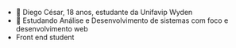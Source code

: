 - 👋 Diego César, 18 anos, estudante da Unifavip Wyden
- 👀 Estudando Análise e Desenvolvimento de sistemas com foco e desenvolvimento web
- Front end student

